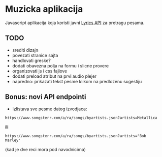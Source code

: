 # Muzicka aplikacija

Javascript aplikacija koja koristi javni [Lyrics API](https://lyrics.ovh/) za pretragu pesama.

## TODO

- srediti dizajn
- povezati stranice sajta
- handlovati greske?
- dodati obavezna polja na formu i slicne provere
- organizovati js i css fajlove
- dodati preload atribut na prvi audio plejer
- napredno: prikazati tekst pesme klikom na predlozenu sugestiju

## Bonus: novi API endpointi

- Izlistava sve pesme datog izvodjaca: 

```
https://www.songsterr.com/a/ra/songs/byartists.json?artists=Metallica
```

ili 

```
https://www.songsterr.com/a/ra/songs/byartists.json?artists="Bob Marley"
```

(kad je dve reci mora pod navodnicima)
